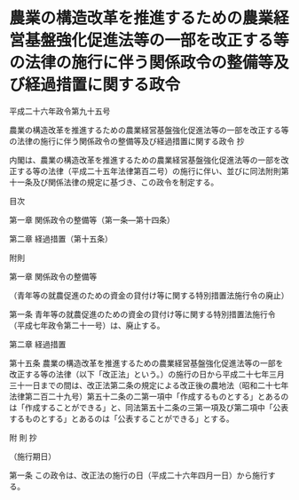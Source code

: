 # 農業の構造改革を推進するための農業経営基盤強化促進法等の一部を改正する等の法律の施行に伴う関係政令の整備等及び経過措置に関する政令

平成二十六年政令第九十五号

農業の構造改革を推進するための農業経営基盤強化促進法等の一部を改正する等の法律の施行に伴う関係政令の整備等及び経過措置に関する政令 抄

内閣は、農業の構造改革を推進するための農業経営基盤強化促進法等の一部を改正する等の法律（平成二十五年法律第百二号）の施行に伴い、並びに同法附則第十一条及び関係法律の規定に基づき、この政令を制定する。

目次

第一章 関係政令の整備等（第一条―第十四条）

第二章 経過措置（第十五条）

附則

第一章 関係政令の整備等

（青年等の就農促進のための資金の貸付け等に関する特別措置法施行令の廃止）

第一条 青年等の就農促進のための資金の貸付け等に関する特別措置法施行令（平成七年政令第二十一号）は、廃止する。

第二章 経過措置

第十五条 農業の構造改革を推進するための農業経営基盤強化促進法等の一部を改正する等の法律（以下「改正法」という。）の施行の日から平成二十七年三月三十一日までの間は、改正法第二条の規定による改正後の農地法（昭和二十七年法律第二百二十九号）第五十二条の二第一項中「作成するものとする」とあるのは「作成することができる」と、同法第五十二条の三第一項及び第二項中「公表するものとする」とあるのは「公表することができる」とする。

附 則 抄

（施行期日）

第一条 この政令は、改正法の施行の日（平成二十六年四月一日）から施行する。
